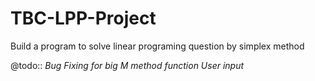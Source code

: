 # TBC-LPP-Project

Build a program to solve linear programing question by simplex method

@todo:: 
_Bug Fixing for big M method function_
_User input_
